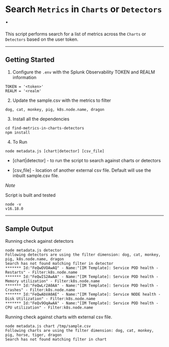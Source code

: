 # Search `Metrics` in `Charts` or `Detectors` .  


This script performs search for a list of metrics across the `Charts` or `Detectors` based on the user token.

----------------------

## Getting Started

1. Configure the `.env` with the Splunk Observability TOKEN and REALM information 
```
TOKEN = '<token>' 
REALM = '<realm'
```

2. Update the sample.csv with the metrics to filter
```
dog, cat, monkey, pig, k8s.node.name, dragon
```
3. Install all the dependencies

```
cd find-metrics-in-charts-detectors 
npm install
```
4. To Run

```
node metadata.js [chart|detector] [csv_file]
```

- [chart|detector] - to run the script to search against charts or detectors </p>
- [csv_file] - location of another external csv file. Default will use the inbuilt sample.csv file.


*Note*</p>
Script is built and tested  
```
node -v 
v16.18.0
```

----------------------

## Sample Output

Running check against detectors
```  
node metadata.js detector
Following detectors are using the filter dimension: dog, cat, monkey, pig, k8s.node.name, dragon
Search has not found matching filter in detector
******* Id:"FeQwOVOAwAQ" - Name:"[IM Template]: Service POD health - Restarts" - Filter:k8s.node.name
******* Id:"FeQwIS2AwAA" - Name:"[IM Template]: Service POD health - Memory utilization" - Filter:k8s.node.name
******* Id:"FeQwLr2A0AA" - Name:"[IM Template]: Service POD health - Crashes" - Filter:k8s.node.name
******* Id:"FeQwAbVA0AE" - Name:"[IM Template]: Service NODE health - Disk Utilization" - Filter:k8s.node.name
******* Id:"FeQv9OqAwAA" - Name:"[IM Template]: Service POD health - CPU utilization" - Filter:k8s.node.name
```


Running check against charts with external csv file.
```
node metadata.js chart /tmp/sample.csv 
Following charts are using the filter dimension: dog, cat, monkey, pig, horse, tiger, dragon
Search has not found matching filter in chart
```

